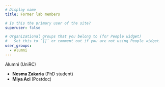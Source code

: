 ```yaml
---
# Display name
title: Former lab members

# Is this the primary user of the site?
superuser: false

# Organizational groups that you belong to (for People widget)
#   Set this to `[]` or comment out if you are not using People widget.
user_groups:
  - Alumni
---
```


Alumni (UniRC)

* **Nesma Zakaria** (PhD student)
* **Miya Aci** (Postdoc)


